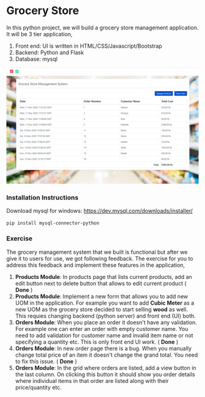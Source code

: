 # Grocery Store
In this python project, we will build a grocery store management application. It will be 3 tier application,
1. Front end: UI is written in HTML/CSS/Javascript/Bootstrap
2. Backend: Python and Flask
3. Database: mysql

![](homepage.JPG)

### Installation Instructions

Download mysql for windows: https://dev.mysql.com/downloads/installer/

`pip install mysql-connector-python`

### Exercise 

The grocery management system that we built is functional but after we give it to users for use, we got following feedback. The exercise for you to address this feedback and implement these features in the application,
1. **Products Module**: In products page that lists current products, add an edit button next to delete button that allows to edit current product ( **Done** )
2. **Products Module**: Implement a new form that allows you to add new UOM in the application. For example you want to add **Cubic Meter** as a new UOM as the grocery store decided to start selling **wood** as well. This requies changing backend (python server) and front end (UI) both.
3. **Orders Module**: When you place an order it doesn't have any validation. For example one can enter an order with empty customer name. You need to add validation for customer name and invalid item name or not specifying a quantity etc. This is only front end UI work. ( **Done** )
4. **Orders Module**: In new order page there is a bug. When you manually change total price of an item it doesn't change the grand total. You need to fix this issue. ( **Done** )
5. **Orders Module**: In the grid where orders are listed, add a view button in the last column. On clicking this button it should show you order details where individual items in that order are listed along with their price/quantity etc.
